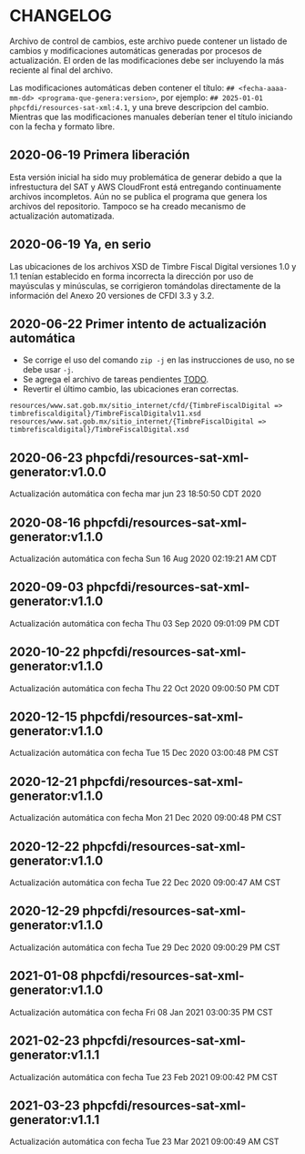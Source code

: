 # CHANGELOG

Archivo de control de cambios, este archivo puede contener un listado de cambios y modificaciones automáticas generadas por procesos de actualización. El orden de las modificaciones debe ser incluyendo la más reciente al final del archivo.

Las modificaciones automáticas deben contener el título: `## <fecha-aaaa-mm-dd> <programa-que-genera:version>`, por ejemplo: `## 2025-01-01 phpcfdi/resources-sat-xml:4.1`, y una breve descripcion del cambio. Mientras que las modificaciones manuales deberían tener el título iniciando con la fecha y formato libre.

## 2020-06-19 Primera liberación

Esta versión inicial ha sido muy problemática de generar debido a que la infrestuctura del SAT y AWS CloudFront está entregando continuamente archivos incompletos. Aún no se publica el programa que genera los archivos del repositorio. Tampoco se ha creado mecanismo de actualización automatizada.

## 2020-06-19 Ya, en serio

Las ubicaciones de los archivos XSD de Timbre Fiscal Digital versiones 1.0 y 1.1 tenían establecido en forma incorrecta la dirección por uso de mayúsculas y minúsculas, se corrigieron tomándolas directamente de la información del Anexo 20 versiones de CFDI 3.3 y 3.2.

## 2020-06-22 Primer intento de actualización automática

- Se corrige el uso del comando `zip -j` en las instrucciones de uso, no se debe usar `-j`.
- Se agrega el archivo de tareas pendientes [TODO](TODO.md).
- Revertir el último cambio, las ubicaciones eran correctas.

```text
resources/www.sat.gob.mx/sitio_internet/cfd/{TimbreFiscalDigital => timbrefiscaldigital}/TimbreFiscalDigitalv11.xsd
resources/www.sat.gob.mx/sitio_internet/{TimbreFiscalDigital => timbrefiscaldigital}/TimbreFiscalDigital.xsd
```

## 2020-06-23 phpcfdi/resources-sat-xml-generator:v1.0.0 

Actualización automática con fecha mar jun 23 18:50:50 CDT 2020

## 2020-08-16 phpcfdi/resources-sat-xml-generator:v1.1.0 

Actualización automática con fecha Sun 16 Aug 2020 02:19:21 AM CDT

## 2020-09-03 phpcfdi/resources-sat-xml-generator:v1.1.0 

Actualización automática con fecha Thu 03 Sep 2020 09:01:09 PM CDT

## 2020-10-22 phpcfdi/resources-sat-xml-generator:v1.1.0 

Actualización automática con fecha Thu 22 Oct 2020 09:00:50 PM CDT

## 2020-12-15 phpcfdi/resources-sat-xml-generator:v1.1.0 

Actualización automática con fecha Tue 15 Dec 2020 03:00:48 PM CST

## 2020-12-21 phpcfdi/resources-sat-xml-generator:v1.1.0 

Actualización automática con fecha Mon 21 Dec 2020 09:00:48 PM CST

## 2020-12-22 phpcfdi/resources-sat-xml-generator:v1.1.0 

Actualización automática con fecha Tue 22 Dec 2020 09:00:47 AM CST

## 2020-12-29 phpcfdi/resources-sat-xml-generator:v1.1.0 

Actualización automática con fecha Tue 29 Dec 2020 09:00:29 PM CST

## 2021-01-08 phpcfdi/resources-sat-xml-generator:v1.1.0 

Actualización automática con fecha Fri 08 Jan 2021 03:00:35 PM CST

## 2021-02-23 phpcfdi/resources-sat-xml-generator:v1.1.1 

Actualización automática con fecha Tue 23 Feb 2021 09:00:42 PM CST

## 2021-03-23 phpcfdi/resources-sat-xml-generator:v1.1.1 

Actualización automática con fecha Tue 23 Mar 2021 09:00:49 AM CST
